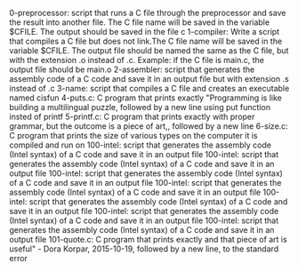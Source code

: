 0-preprocessor:  script that runs a C file through the preprocessor and save the result into another file. The C file name will be saved in the variable $CFILE. The output should be saved in the file c
1-compiler: Write a script that compiles a C file but does not link.The C file name will be saved in the variable $CFILE. The output file should be named the same as the C file, but with the extension .o instead of .c. Example: if the C file is main.c, the output file should be main.o 
2-assembler: script that generates the assembly code of a C code and save it in an output file but with extension .s instead of .c
3-name: script that compiles a C file and creates an executable named cisfun
4-puts.c: C program that prints exactly "Programming is like building a multilingual puzzle, followed by a new line using put function insted of printf
5-printf.c:  C program that prints exactly with proper grammar, but the outcome is a piece of art,, followed by a new line
6-size.c: C program that prints the size of various types on the computer it is compiled and run on
100-intel: script that generates the assembly code (Intel syntax) of a C code and save it in an output file
100-intel: script that generates the assembly code (Intel syntax) of a C code and save it in an output file
100-intel: script that generates the assembly code (Intel syntax) of a C code and save it in an output file
100-intel: script that generates the assembly code (Intel syntax) of a C code and save it in an output file
100-intel: script that generates the assembly code (Intel syntax) of a C code and save it in an output file
100-intel: script that generates the assembly code (Intel syntax) of a C code and save it in an output file
100-intel: script that generates the assembly code (Intel syntax) of a C code and save it in an output file
101-quote.c: C program that prints exactly and that piece of art is useful" - Dora Korpar, 2015-10-19, followed by a new line, to the standard error  
